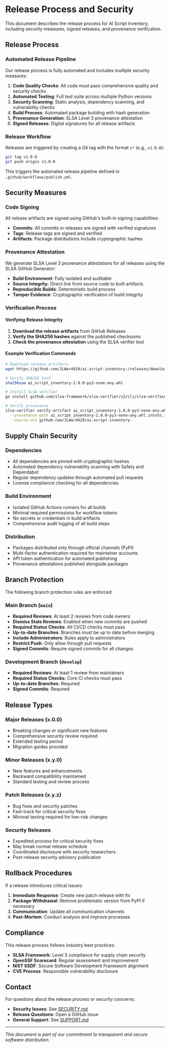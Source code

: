 # Release Process and Security

This document describes the release process for AI Script Inventory, including security measures, signed releases, and provenance verification.

## Release Process

### Automated Release Pipeline

Our release process is fully automated and includes multiple security measures:

1. **Code Quality Checks**: All code must pass comprehensive quality and security checks
2. **Automated Testing**: Full test suite across multiple Python versions
3. **Security Scanning**: Static analysis, dependency scanning, and vulnerability checks
4. **Build Process**: Automated package building with hash generation
5. **Provenance Generation**: SLSA Level 3 provenance attestation
6. **Signed Releases**: Digital signatures for all release artifacts

### Release Workflow

Releases are triggered by creating a Git tag with the format `v*` (e.g., `v1.0.0`):

```bash
git tag v1.0.0
git push origin v1.0.0
```

This triggers the automated release pipeline defined in `.github/workflows/publish.yml`.

## Security Measures

### Code Signing

All release artifacts are signed using GitHub's built-in signing capabilities:

- **Commits**: All commits in releases are signed with verified signatures
- **Tags**: Release tags are signed and verified
- **Artifacts**: Package distributions include cryptographic hashes

### Provenance Attestation

We generate SLSA Level 3 provenance attestations for all releases using the SLSA GitHub Generator:

- **Build Environment**: Fully isolated and auditable
- **Source Integrity**: Direct link from source code to built artifacts
- **Reproducible Builds**: Deterministic build process
- **Tamper Evidence**: Cryptographic verification of build integrity

### Verification Process

#### Verifying Release Integrity

1. **Download the release artifacts** from GitHub Releases
2. **Verify the SHA256 hashes** against the published checksums
3. **Check the provenance attestation** using the SLSA verifier tool

#### Example Verification Commands

```bash
# Download release artifacts
wget https://github.com/JLWard429/ai-script-inventory-/releases/download/v1.0.0/ai_script_inventory-1.0.0-py3-none-any.whl

# Verify SHA256 hash
sha256sum ai_script_inventory-1.0.0-py3-none-any.whl

# Install SLSA verifier
go install github.com/slsa-framework/slsa-verifier/v2/cli/slsa-verifier@latest

# Verify provenance
slsa-verifier verify-artifact ai_script_inventory-1.0.0-py3-none-any.whl \
  --provenance-path ai_script_inventory-1.0.0-py3-none-any.whl.intoto.jsonl \
  --source-uri github.com/JLWard429/ai-script-inventory-
```

## Supply Chain Security

### Dependencies

- All dependencies are pinned with cryptographic hashes
- Automated dependency vulnerability scanning with Safety and Dependabot
- Regular dependency updates through automated pull requests
- License compliance checking for all dependencies

### Build Environment

- Isolated GitHub Actions runners for all builds
- Minimal required permissions for workflow tokens
- No secrets or credentials in build artifacts
- Comprehensive audit logging of all build steps

### Distribution

- Packages distributed only through official channels (PyPI)
- Multi-factor authentication required for maintainer accounts
- API token authentication for automated publishing
- Provenance attestations published alongside packages

## Branch Protection

The following branch protection rules are enforced:

### Main Branch (`main`)

- **Required Reviews**: At least 2 reviews from code owners
- **Dismiss Stale Reviews**: Enabled when new commits are pushed
- **Required Status Checks**: All CI/CD checks must pass
- **Up-to-date Branches**: Branches must be up to date before merging
- **Include Administrators**: Rules apply to administrators
- **Restrict Push**: Only allow through pull requests
- **Signed Commits**: Require signed commits for all changes

### Development Branch (`develop`)

- **Required Reviews**: At least 1 review from maintainers
- **Required Status Checks**: Core CI checks must pass
- **Up-to-date Branches**: Required
- **Signed Commits**: Required

## Release Types

### Major Releases (x.0.0)

- Breaking changes or significant new features
- Comprehensive security review required
- Extended testing period
- Migration guides provided

### Minor Releases (x.y.0)

- New features and enhancements
- Backward compatibility maintained
- Standard testing and review process

### Patch Releases (x.y.z)

- Bug fixes and security patches
- Fast-track for critical security fixes
- Minimal testing required for low-risk changes

### Security Releases

- Expedited process for critical security fixes
- May break normal release schedule
- Coordinated disclosure with security researchers
- Post-release security advisory publication

## Rollback Procedures

If a release introduces critical issues:

1. **Immediate Response**: Create new patch release with fix
2. **Package Withdrawal**: Remove problematic version from PyPI if necessary
3. **Communication**: Update all communication channels
4. **Post-Mortem**: Conduct analysis and improve processes

## Compliance

This release process follows industry best practices:

- **SLSA Framework**: Level 3 compliance for supply chain security
- **OpenSSF Scorecard**: Regular assessment and improvement
- **NIST SSDF**: Secure Software Development Framework alignment
- **CVE Process**: Responsible vulnerability disclosure

## Contact

For questions about the release process or security concerns:

- **Security Issues**: See [SECURITY.md](SECURITY.md)
- **Release Questions**: Open a GitHub issue
- **General Support**: See [SUPPORT.md](SUPPORT.md)

---

*This document is part of our commitment to transparent and secure software distribution.*